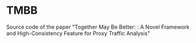 # TMBB
Source code of the paper "Together May Be Better: : A Novel Framework and High-Consistency Feature for Proxy Traffic Analysis"
